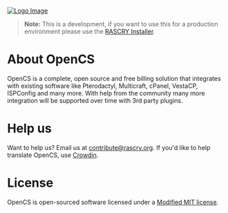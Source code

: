 [![Logo Image](https://opencs.rascry.org/img/branding.png)](https://opencs.rascry.org)

> **Note:** This is a development, if you want to use this for a production environment please use the [RASCRY Installer](https://github.com/RASCRY/installer).

# About OpenCS
OpenCS is a complete, open source and free billing solution that integrates with existing software like Pterodactyl, Multicraft, cPanel, VestaCP, ISPConfig and many more. With help from the community many more integration will be supported over time with 3rd party plugins.

# Help us
Want to help us? Email us at [contribute@rascry.org](mailto:contribute@rascry.org).
If you'd like to help translate OpenCS, use [Crowdin](https://crowdin.com/project/opencs).

# License
OpenCS is open-sourced software licensed under a [Modified MIT license](LICENSE).
